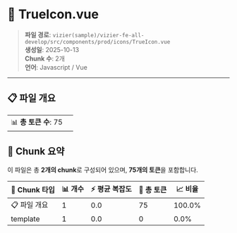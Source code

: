 # 📄 TrueIcon.vue

> **파일 경로**: `vizier(sample)/vizier-fe-all-develop/src/components/prod/icons/TrueIcon.vue`  
> **생성일**: 2025-10-13  
> **Chunk 수**: 2개  
> **언어**: Javascript / Vue
---


## 📋 파일 개요

| | |
|--|--|
| 📊 **총 토큰 수**: 75 |  |






## 🧩 Chunk 요약

이 파일은 총 **2개의 chunk**로 구성되어 있으며, **75개의 토큰**을 포함합니다.

| 🧩 Chunk 타입 | 📊 개수 | ⚡ 평균 복잡도 | 📝 총 토큰 | 📈 비율 |
|---------------|--------|-------------|----------|--------|
| 📋 파일 개요 | 1 | 0.0 | 75 | 100.0% |
| template | 1 | 0.0 | 0 | 0.0% |

